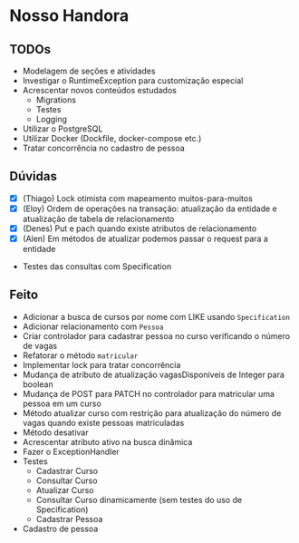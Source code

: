# Nosso Handora

## TODOs

- Modelagem de seções e atividades
- Investigar o RuntimeException para customização especial
- Acrescentar novos conteúdos estudados
  - Migrations
  - Testes
  - Logging
- Utilizar o PostgreSQL
- Utilizar Docker (Dockfile, docker-compose etc.)
- Tratar concorrência no cadastro de pessoa

## Dúvidas

- [X] (Thiago) Lock otimista com mapeamento muitos-para-muitos
- [X] (Eloy) Ordem de operações na transação: atualização da entidade e atualização de tabela de relacionamento
- [X] (Denes) Put e pach quando existe atributos de relacionamento
- [X] (Alen) Em métodos de atualizar podemos passar o request para a entidade
- Testes das consultas com Specification

## Feito

- Adicionar a busca de cursos por nome com LIKE usando `Specification`
- Adicionar relacionamento com `Pessoa`
- Criar controlador para cadastrar pessoa no curso verificando o número de vagas
- Refatorar o método `matricular`
- Implementar lock para tratar concorrência
- Mudança de atributo de atualização vagasDisponiveis de Integer para boolean
- Mudança de POST para PATCH no controlador para matricular uma pessoa em um curso
- Método atualizar curso com restrição para atualização do número de vagas quando existe pessoas matriculadas
- Método desativar
- Acrescentar atributo ativo na busca dinâmica
- Fazer o ExceptionHandler
- Testes
  - Cadastrar Curso
  - Consultar Curso
  - Atualizar Curso
  - Consultar Curso dinamicamente (sem testes do uso de Specification)
  - Cadastrar Pessoa
- Cadastro de pessoa
